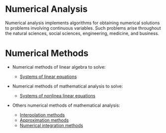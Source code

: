 # Numerical Analysis
 Numerical analysis implements algorithms for obtaining numerical solutions to problems involving continuous variables. Such problems arise throughout the natural sciences, social sciences, engineering, medicine, and business. 
# Numerical Methods
- Numerical methods of linear algebra to solve:
    -  [Systems of linear equations](https://github.com/anafisa/Numerical-Methods/tree/master/Systems%20of%20linear%20equations) 
   
- Numerical methods of mathematical analysis to solve:
     -  [Systems of nonlinea linear equations](https://github.com/anafisa/Numerical-Methods/tree/master/Systems%20of%20nonlinear%20equations)
- Others numerical methods of mathematical analysis:
    - [Interpolation methods](https://github.com/anafisa/Numerical-Methods/tree/master/Interpolation)
    - [Approximation methods](https://github.com/anafisa/Numerical-Methods/tree/master/Approximation%20methods)
    - [Numerical integration methods](https://github.com/anafisa/Numerical-Methods/tree/master/Numerical%20integration)
